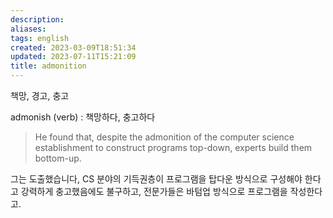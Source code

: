 ```yaml
---
description:
aliases: 
tags: english
created: 2023-03-09T18:51:34
updated: 2023-07-11T15:21:09
title: admonition
---
```

책망, 경고, 충고

admonish (verb) : 책망하다, 충고하다

> He found that, despite the admonition of the computer science establishment to construct programs top-down, experts build them bottom-up.

그는 도출했습니다, CS 분야의 기득권층이 프로그램을 탑다운 방식으로 구성해야 한다고 강력하게 충고했음에도 불구하고, 전문가들은 바텀업 방식으로 프로그램을 작성한다고.
